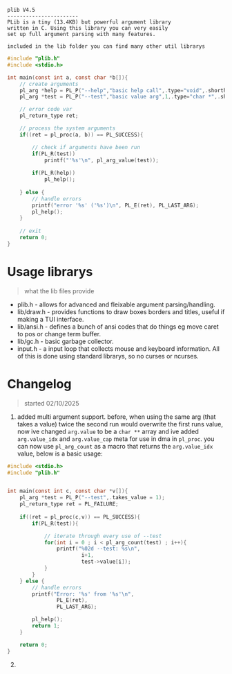 ```
plib V4.5
-----------------------
PLib is a tiny (13.4KB) but powerful argument library 
written in C. Using this library you can very easily 
set up full argument parsing with many features.

included in the lib folder you can find many other util librarys
```
```c
#include "plib.h"
#include <stdio.h>

int main(const int a, const char *b[]){
    // create arguments 
	pl_arg *help = PL_P("--help","basic help call",.type="void",.shorthand="-h");
	pl_arg *test = PL_P("--test","basic value arg",1,.type="char *",.shorthand="-t");

    // error code var 
	pl_return_type ret; 

    // process the system arguments 
	if((ret = pl_proc(a, b)) == PL_SUCCESS){

        // check if arguments have been run 
		if(PL_R(test))
			printf("'%s'\n", pl_arg_value(test));
		
		if(PL_R(help))
			pl_help(); 
	
	} else {
        // handle errors
		printf("error '%s' ('%s')\n", PL_E(ret), PL_LAST_ARG);
		pl_help();
	}
    
    // exit
	return 0;
}
```
# Usage librarys
> what the lib files provide 
- plib.h - allows for advanced and fleixable argument parsing/handling.
- lib/draw.h - provides functions to draw boxes borders and titles, useful if making a TUI interface.
- lib/ansi.h - defines a bunch of ansi codes that do things eg move caret to pos or change term buffer.
- lib/gc.h - basic garbage collector.
- input.h - a input loop that collects mouse and keyboard information.
All of this is done using standard librarys, so no curses or ncurses.
# Changelog
> started 02/10/2025
1. added multi argument support. 
    before, when using the same arg (that takes a value) twice the second run would overwrite the first runs 
    value, now ive changed `arg.value` to be a `char **` array and ive added `arg.value_idx` and `arg.value_cap` meta
    for use in dma in `pl_proc`. you can now use `pl_arg_count` as a macro that returns the `arg.value_idx` value, below 
    is a basic usage:
```c
#include <stdio.h>
#include "plib.h"


int main(const int c, const char *v[]){
	pl_arg *test = PL_P("--test",.takes_value = 1);
	pl_return_type ret = PL_FAILURE;
	
	if((ret = pl_proc(c,v)) == PL_SUCCESS){
		if(PL_R(test)){

			// iterate through every use of --test
			for(int i = 0 ; i < pl_arg_count(test) ; i++){
				printf("%02d --test: %s\n",
						i+1,
						test->value[i]);
			}
		}
	} else {
		// handle errors 
		printf("Error: '%s' from '%s'\n",
				PL_E(ret),
				PL_LAST_ARG);

		pl_help();
		return 1;
	}

	return 0;
}
```
2.
